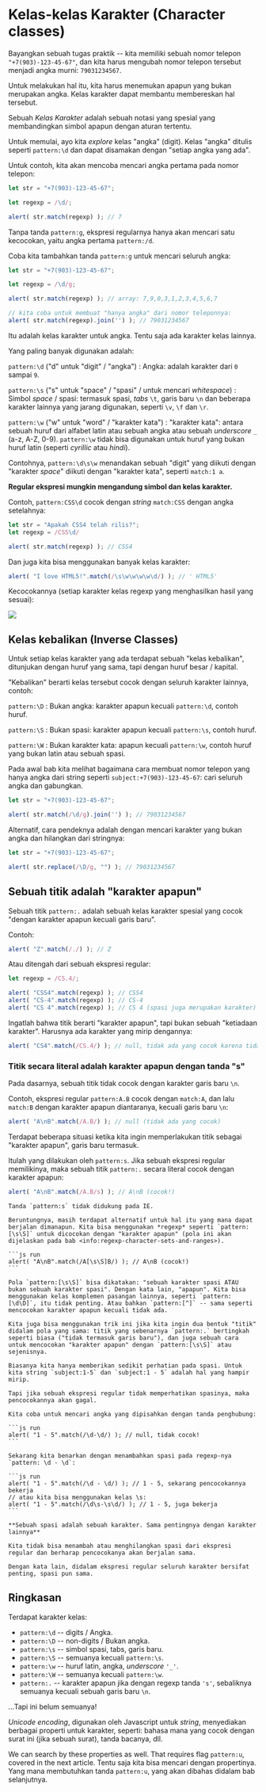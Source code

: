 # Kelas-kelas Karakter (Character classes)

Bayangkan sebuah tugas praktik -- kita memiliki sebuah nomor telepon `"+7(903)-123-45-67"`, dan kita harus mengubah nomor telepon tersebut menjadi angka murni: `79031234567`.

Untuk melakukan hal itu, kita harus menemukan apapun yang bukan merupakan angka. Kelas karakter dapat membantu membereskan hal tersebut.

Sebuah *Kelas Karakter* adalah sebuah notasi yang spesial yang membandingkan simbol apapun dengan aturan tertentu.

Untuk memulai, ayo kita *explore* kelas "angka" (digit). Kelas "angka" ditulis seperti `pattern:\d` dan dapat disamakan dengan "setiap angka yang ada".

Untuk contoh, kita akan mencoba mencari angka pertama pada nomor telepon:

```js run
let str = "+7(903)-123-45-67";

let regexp = /\d/;

alert( str.match(regexp) ); // 7
```

Tanpa tanda `pattern:g`, ekspresi regularnya hanya akan mencari satu kecocokan, yaitu angka pertama `pattern:/d`.

Coba kita tambahkan tanda `pattern:g` untuk mencari seluruh angka:

```js run
let str = "+7(903)-123-45-67";

let regexp = /\d/g;

alert( str.match(regexp) ); // array: 7,9,0,3,1,2,3,4,5,6,7

// kita coba untuk membuat "hanya angka" dari nomor teleponnya:
alert( str.match(regexp).join('') ); // 79031234567
```

Itu adalah kelas karakter untuk angka. Tentu saja ada karakter kelas lainnya.

Yang paling banyak digunakan adalah:

`pattern:\d` ("d" untuk "digit" / "angka")
: Angka: adalah karakter dari `0` sampai `9`.

`pattern:\s` ("s" untuk "space" / "spasi" / untuk mencari *whitespace*)
: Simbol *space* / spasi: termasuk spasi, *tabs* `\t`, garis baru `\n` dan beberapa karakter lainnya yang jarang digunakan, seperti `\v`, `\f` dan `\r`.

`pattern:\w` ("w" untuk "word" / "karakter kata")
: "karakter kata": antara sebuah huruf dari alfabet latin atau sebuah angka atau sebuah *underscore* `_` (a-z, A-Z, 0-9). `pattern:\w` tidak bisa digunakan untuk huruf yang bukan huruf latin (seperti *cyrillic* atau *hindi*).

Contohnya, `pattern:\d\s\w` menandakan sebuah "digit" yang diikuti dengan "karakter *space*" diikuti dengan "karakter kata", seperti `match:1 a`.

**Regular ekspresi mungkin mengandung simbol dan kelas karakter.**

Contoh, `pattern:CSS\d` cocok dengan *string* `match:CSS` dengan angka setelahnya:

```js run
let str = "Apakah CSS4 telah rilis?";
let regexp = /CSS\d/

alert( str.match(regexp) ); // CSS4
```

Dan juga kita bisa menggunakan banyak kelas karakter:

```js run
alert( "I love HTML5!".match(/\s\w\w\w\w\d/) ); // ' HTML5'
```

Kecocokannya (setiap karakter kelas regexp yang menghasilkan hasil yang sesuai):

![](love-html5-classes.svg)

## Kelas kebalikan (Inverse Classes)

Untuk setiap kelas karakter yang ada terdapat sebuah "kelas kebalikan", ditunjukan dengan huruf yang sama, tapi dengan huruf besar / kapital.

"Kebalikan" berarti kelas tersebut cocok dengan seluruh karakter lainnya, contoh:

`pattern:\D`
: Bukan angka: karakter apapun kecuali `pattern:\d`, contoh huruf.

`pattern:\S`
: Bukan spasi: karakter apapun kecuali `pattern:\s`, contoh huruf.

`pattern:\W`
: Bukan karakter kata: apapun kecuali `pattern:\w`, contoh huruf yang bukan latin atau sebuah spasi.

Pada awal bab kita melihat bagaimana cara membuat nomor telepon yang hanya angka dari string seperti `subject:+7(903)-123-45-67`: cari seluruh angka dan gabungkan.

```js run
let str = "+7(903)-123-45-67";

alert( str.match(/\d/g).join('') ); // 79031234567
```

Alternatif, cara pendeknya adalah dengan mencari karakter yang bukan angka dan hilangkan dari stringnya:

```js run
let str = "+7(903)-123-45-67";

alert( str.replace(/\D/g, "") ); // 79031234567
```

## Sebuah titik adalah "karakter apapun"

Sebuah titik `pattern:.` adalah sebuah kelas karakter spesial yang cocok "dengan karakter apapun kecuali garis baru".

Contoh:

```js run
alert( "Z".match(/./) ); // Z
```

Atau ditengah dari sebuah ekspresi regular:

```js run
let regexp = /CS.4/;

alert( "CSS4".match(regexp) ); // CSS4
alert( "CS-4".match(regexp) ); // CS-4
alert( "CS 4".match(regexp) ); // CS 4 (spasi juga merupakan karakter)
```

Ingatlah bahwa titik berarti "karakter apapun", tapi bukan sebuah "ketiadaan karakter". Harusnya ada karakter yang mirip dengannya:

```js run
alert( "CS4".match(/CS.4/) ); // null, tidak ada yang cocok karena tidak terdapat karakter untuk titiknya.
```

### Titik secara literal adalah karakter apapun dengan tanda "s"

Pada dasarnya, sebuah titik tidak cocok dengan karakter garis baru `\n`.

Contoh, ekspresi regular `pattern:A.B` cocok dengan `match:A`, dan lalu `match:B` dengan karakter apapun diantaranya, kecuali garis baru `\n`:

```js run
alert( "A\nB".match(/A.B/) ); // null (tidak ada yang cocok)
```

Terdapat beberapa situasi ketika kita ingin memperlakukan titik sebagai "karakter apapun", garis baru termasuk.

Itulah yang dilakukan oleh `pattern:s`. Jika sebuah ekspresi regular memilikinya, maka sebuah titik `pattern:.` secara literal cocok dengan karakter apapun:

```js run
alert( "A\nB".match(/A.B/s) ); // A\nB (cocok!)
```

````warn header="Tidak didukung IE"
Tanda `pattern:s` tidak didukung pada IE.

Beruntungnya, masih terdapat alternatif untuk hal itu yang mana dapat berjalan dimanapun. Kita bisa menggunakan *regexp* seperti `pattern:[\s\S]` untuk dicocokan dengan "karakter apapun" (pola ini akan dijelaskan pada bab <info:regexp-character-sets-and-ranges>).

```js run
alert( "A\nB".match(/A[\s\S]B/) ); // A\nB (cocok!)
```

Pola `pattern:[\s\S]` bisa dikatakan: "sebuah karakter spasi ATAU bukan sebuah karakter spasi". Dengan kata lain, "apapun". Kita bisa menggunakan kelas komplemen pasangan lainnya, seperti `pattern:[\d\D]`, itu tidak penting. Atau bahkan `pattern:[^]` -- sama seperti mencocokan karakter apapun kecuali tidak ada.

Kita juga bisa menggunakan trik ini jika kita ingin dua bentuk "titik" didalam pola yang sama: titik yang sebenarnya `pattern:.` bertingkah seperti biasa ("tidak termasuk garis baru"), dan juga sebuah cara untuk mencocokan "karakter apapun" dengan `pattern:[\s\S]` atau sejenisnya.
````

````warn header="Perhatikan spasinya"
Biasanya kita hanya memberikan sedikit perhatian pada spasi. Untuk kita string `subject:1-5` dan `subject:1 - 5` adalah hal yang hampir mirip.

Tapi jika sebuah ekspresi regular tidak memperhatikan spasinya, maka pencocokannya akan gagal.

Kita coba untuk mencari angka yang dipisahkan dengan tanda penghubung:

```js run
alert( "1 - 5".match(/\d-\d/) ); // null, tidak cocok!
```

Sekarang kita benarkan dengan menambahkan spasi pada regexp-nya `pattern: \d - \d`:

```js run
alert( "1 - 5".match(/\d - \d/) ); // 1 - 5, sekarang pencocokannya bekerja
// atau kita bisa menggunakan kelas \s:
alert( "1 - 5".match(/\d\s-\s\d/) ); // 1 - 5, juga bekerja
```

**Sebuah spasi adalah sebuah karakter. Sama pentingnya dengan karakter lainnya**

Kita tidak bisa menambah atau menghilangkan spasi dari ekspresi regular dan berharap pencocokanya akan berjalan sama.

Dengan kata lain, didalam ekspresi regular seluruh karakter bersifat penting, spasi pun sama.
````

## Ringkasan

Terdapat karakter kelas:

- `pattern:\d` -- digits / Angka.
- `pattern:\D` -- non-digits / Bukan angka.
- `pattern:\s` -- simbol spasi, tabs, garis baru.
- `pattern:\S` -- semuanya kecuali `pattern:\s`.
- `pattern:\w` -- huruf latin, angka, *underscore* `'_'`.
- `pattern:\W` -- semuanya kecuali `pattern:\w`.
- `pattern:.` -- karakter apapun jika dengan regexp tanda `'s'`, sebaliknya semuanya kecuali sebuah garis baru `\n`.

...Tapi ini belum semuanya!

*Unicode encoding*, digunakan oleh Javascript untuk *string*, menyediakan berbagai properti untuk karakter, seperti: bahasa mana yang cocok dengan surat ini (jika sebuah surat), tanda bacanya, dll.

We can search by these properties as well. That requires flag `pattern:u`, covered in the next article.
Tentu saja kita bisa mencari dengan propertinya. Yang mana membutuhkan tanda `pattern:u`, yang akan dibahas didalam bab selanjutnya.
